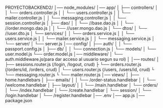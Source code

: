 PROYECTOBACKEND2/
│── node_modules/
│── app/
│   ├── controllers/
│   │   └── orders.controller.js
│   │   └── users.controller.js
│   │   └── mailer.controller.js
│   │   └── messaging.controller.js
│   │   └── session.controller.js
│   ├── dao/
│   │   └── //base.dao.js
│   │   └── //order.mongo.dao.js
│   │   └── //user.mongo.dao.js
│   └── dtos/
│       └── //user.dto.js
│   └── services/
│   │   └── orders.service.js
│   │   └── users.service.js
│   │   └── mailer.service.js
│   │   └── messaging.service.js
│   └── server/
│       └── server.js
│── config/
│   ├── auth/
│   │   └── passport.config.js
│   ├── db/
│   │   └── connection.js
│   └── models/
│       └── user.model.js
        └── order.model.js
│── middleware/
│   └── auth.middleware.js(para dar acceso al usuario segun su rol)
│
│── routes/
│   ├── sessions.router.js (/login, /logout, crud)
├   └── orders.router.js (/orders/id, /orders, crud)
│   └── users.router.js (/users, /users/id, crud)
└   └── messaging.router.js
└   └── mailer.router.js 
│── views/
│   ├── home.handlebars
│   ├── emails/
│   │   └── /order-status.handlebar
│   │   └── /welcome.handlebar
│   ├── layout/
│   │   └── /main.handlebar
│   └── orders/
│       └── /index.handlebar
│       └── /create.handlebar
│   └── session/
│       └── /login.handlebar
│       └── /register.handlebar
│── .env
│── app.js
│── package.json
